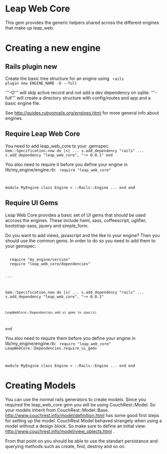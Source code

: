Leap Web Core
============

This gem provides the generic helpers shared across the different engines that make up leap_web.


Creating a new engine
===================

Rails plugin new
----------------

Create the basic tree structure for an engine using
<code>
rails plugin new ENGINE_NAME -O --full
</code>

'''-O''' will skip active record and not add a dev dependency on sqlite.
'''-full''' will create a directory structure with config/routes and app and a basic engine file.

See http://guides.rubyonrails.org/engines.html for more general info about engines.

Require Leap Web Core
---------------------

You need to add leap_web_core to your .gemspec:
<code>
  Gem::Specification.new do |s|
    ...
    s.add_dependency "rails" ...
    s.add_dependency "leap_web_core", "~> 0.0.1"
  end
</code>

You also need to require it before you define your engine in lib/my_engine/engine.rb:
<code>
require "leap_web_core"

module MyEngine
  class Engine < ::Rails::Engine
    ...
  end
end
</code>

Require UI Gems
---------------

Leap Web Core provides a basic set of UI gems that should be used accross the engines. These include haml, sass, coffeescript, uglifier, bootstrap-sass, jquery and simple_form.

Do you want to add views, javascript and the like to your engine? Then you should use the common gems. In order to do so you need to add them to your gemspec:

<code>
  require "my_engine/version"
  require "leap_web_core/dependencies"
 
  ...

  Gem::Specification.new do |s|
    ...
    s.add_dependency "rails" ...
    s.add_dependency "leap_web_core", "~> 0.0.1"

    LeapWebCore::Dependencies.add_ui_gems_to_spec(s)
  end
</code>

You also need to require them before you define your engine in lib/my_engine/engine.rb:
<code>
require "leap_web_core"
LeapWebCore::Dependencies.require_ui_gems

module MyEngine
  class Engine < ::Rails::Engine
    ...
  end
end
</code>


Creating Models
===============

You can use the normal rails generators to create models. Since you required the leap_web_core gem you will be using CouchRest::Model. So your models inherit from CouchRest::Model::Base.
http://www.couchrest.info/model/definition.html has some good first steps for setting up the model.
CouchRest Model behaved strangely when using a model without a design block. So make sure to define an initial view: http://www.couchrest.info/model/view_objects.html .

From that point on you should be able to use the standart persistance and querying methods such as create, find, destroy and so on.


